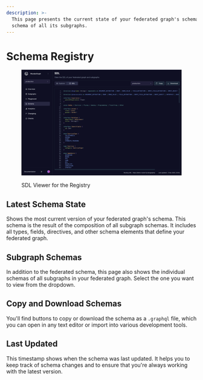 ```yaml
---
description: >-
  This page presents the current state of your federated graph's schema and the
  schema of all its subgraphs.
---
```


# Schema Registry

<figure><img src="../.gitbook/assets/registry (2).png" alt=""><figcaption><p>SDL Viewer for the Registry</p></figcaption></figure>

## Latest Schema State

Shows the most current version of your federated graph's schema. This schema is the result of the composition of all subgraph schemas. It includes all types, fields, directives, and other schema elements that define your federated graph.

## Subgraph Schemas

In addition to the federated schema, this page also shows the individual schemas of all subgraphs in your federated graph. Select the one you want to view from the dropdown.

## Copy and Download Schemas

You'll find buttons to copy or download the schema as a `.graphql` file, which you can open in any text editor or import into various development tools.

## Last Updated

This timestamp shows when the schema was last updated. It helps you to keep track of schema changes and to ensure that you're always working with the latest version.
